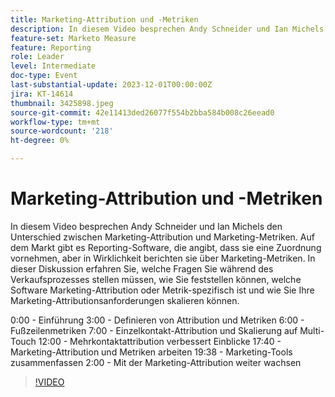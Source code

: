 ```yaml
---
title: Marketing-Attribution und -Metriken
description: In diesem Video besprechen Andy Schneider und Ian Michels den Unterschied zwischen Marketing-Attribution und Marketing-Metriken. Auf dem Markt gibt es Reporting-Software, die angibt, dass sie eine Zuordnung vornehmen, aber in Wirklichkeit berichten sie über Marketing-Metriken. In dieser Diskussion erfahren Sie, welche Fragen Sie während des Verkaufsprozesses stellen müssen, wie Sie feststellen können, welche Software Marketing-Attribution oder Metrik spezifisch ist und wie Sie Ihre Marketing-Attribution skalieren müssen.0:00 - Einführung 3:00 - Definieren von Attribution und Metriken 6:00 - Boiler-Metriken 7:00 - Single-Touch-Attribution und Skalierung auf Multi-Touch112:00000000000 Multi-Touch-Attribution verbessert Einblicke17:40 - Marketing-Attribution und -Metriken arbeiten zusammen19:38 - Scoping-Marketing-Attributionstools24:00 - Steigern Sie weiterhin mit der Marketing-Attribution.
feature-set: Marketo Measure
feature: Reporting
role: Leader
level: Intermediate
doc-type: Event
last-substantial-update: 2023-12-01T00:00:00Z
jira: KT-14614
thumbnail: 3425898.jpeg
source-git-commit: 42e11413ded26077f554b2bba584b008c26eead0
workflow-type: tm+mt
source-wordcount: '218'
ht-degree: 0%

---
```



# Marketing-Attribution und -Metriken

In diesem Video besprechen Andy Schneider und Ian Michels den Unterschied zwischen Marketing-Attribution und Marketing-Metriken. Auf dem Markt gibt es Reporting-Software, die angibt, dass sie eine Zuordnung vornehmen, aber in Wirklichkeit berichten sie über Marketing-Metriken. In dieser Diskussion erfahren Sie, welche Fragen Sie während des Verkaufsprozesses stellen müssen, wie Sie feststellen können, welche Software Marketing-Attribution oder Metrik-spezifisch ist und wie Sie Ihre Marketing-Attributionsanforderungen skalieren können.

0:00 - Einführung 3:00 - Definieren von Attribution und Metriken 6:00 - Fußzeilenmetriken 7:00 - Einzelkontakt-Attribution und Skalierung auf Multi-Touch 12:00 - Mehrkontaktattribution verbessert Einblicke 17:40 - Marketing-Attribution und Metriken arbeiten 19:38 - Marketing-Tools zusammenfassen 2:00 - Mit der Marketing-Attribution weiter wachsen

>[!VIDEO](https://video.tv.adobe.com/v/3425898/?learn=on)
